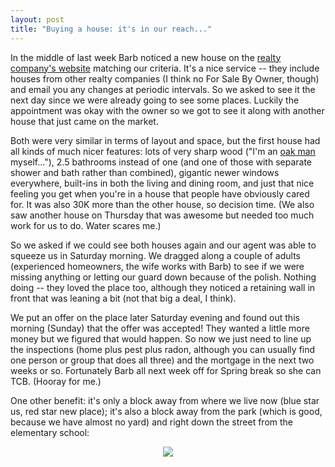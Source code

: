 ```yaml
---
layout: post
title: "Buying a house: it's in our reach..."
---
```




In the middle of last week Barb noticed a new house on the <a href="http://howardhannabps.katabat.com/homefinder.asp">realty company's website</a> matching our criteria. It's a nice service -- they include houses from other realty companies (I think no For Sale By Owner, though) and email you any changes at periodic intervals. So we asked to see it the next day since we were already going to see some places. Luckily the appointment was okay with the owner so we got to see it along with another house that just came on the market.

<p>Both were very similar in terms of layout and space, but the first house had all kinds of much nicer features: lots of very sharp wood ("I'm an <a href="http://imdb.com/title/tt0110912/">oak man</a> myself..."), 2.5 bathrooms instead of one (and one of those with separate shower and bath rather than combined), gigantic newer windows everywhere, built-ins in both the living and dining room, and just that nice feeling you get when you're in a house that people have obviously cared for. It was also 30K more than the other house, so decision time. (We also saw another house on Thursday that was awesome but needed too much work for us to do. Water scares me.)</p>

<p>So we asked if we could see both houses again and our agent was able to squeeze us in Saturday morning. We dragged along a couple of adults (experienced homeowners, the wife works with Barb) to see if we were missing anything or letting our guard down because of the polish. Nothing doing -- they loved the place too, although they noticed a retaining wall in front that was leaning a bit (not that big a deal, I think).</p>

<p>We put an offer on the place later Saturday evening and found out this morning (Sunday) that the offer was accepted! They wanted a little more money but we figured that would happen. So now we just need to line up the inspections (home plus pest plus radon, although you can usually find one person or group that does all three) and the mortgage in the next two weeks or so. Fortunately Barb all next week off for Spring break so she can TCB. (Hooray for me.)</p>

<p>One other benefit: it's only a block away from where we live now (blue star us, red star new place); it's also a block away from the park (which is good, because we have almost no yard) and right down the street from the elementary school:</p>
<p align="center">
<img src="http://www.cwinters.com/images/blog/map_new_house.gif" />
</p>


